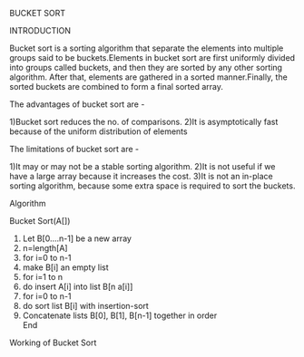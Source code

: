 BUCKET SORT

INTRODUCTION

Bucket sort is a sorting algorithm that separate the elements into multiple groups said to be buckets.Elements in bucket sort are first uniformly divided into groups
called buckets, and then they are sorted by any other sorting algorithm. After that, elements are gathered in a sorted manner.Finally, the sorted buckets are combined
to form a final sorted array.


The advantages of bucket sort are -


1)Bucket sort reduces the no. of comparisons.
2)It is asymptotically fast because of the uniform distribution of elements


The limitations of bucket sort are -

1)It may or may not be a stable sorting algorithm.
2)It is not useful if we have a large array because it increases the cost.
3)It is not an in-place sorting algorithm, because some extra space is required to sort the buckets.


Algorithm


Bucket Sort(A[])  
1.  Let B[0....n-1] be a new array  
2.  n=length[A]  
3.  for i=0 to n-1  
4.  make B[i] an empty list  
5.  for i=1 to n  
6.  do insert A[i] into list B[n a[i]]  
7.  for i=0 to n-1  
8.  do sort list B[i] with insertion-sort  
9.  Concatenate lists B[0], B[1], B[n-1] together in order  
End   

Working of Bucket Sort




